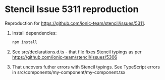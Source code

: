 # Stencil Issue 5311 reproduction

Reproduction for https://github.com/ionic-team/stencil/issues/5311.

1. Install dependencies:

   ```bash
   npm install
   ```

2. See src/declarations.d.ts - that file fixes Stencil typings as per
   https://github.com/ionic-team/stencil/issues/5306

3. That uncovers futher errors with Stencil typings. See TypeScript
   errors in src/components/my-component/my-component.tsx
